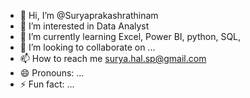 - 👋 Hi, I’m @Suryaprakashrathinam
- 👀 I’m interested in Data Analyst
- 🌱 I’m currently learning Excel, Power BI, python, SQL, 
- 💞️ I’m looking to collaborate on ...
- 📫 How to reach me surya.hal.sp@gmail.com
- 😄 Pronouns: ...
- ⚡ Fun fact: ...

<!---
Suryaprakashrathinam/Suryaprakashrathinam is a ✨ special ✨ repository because its `README.md` (this file) appears on your GitHub profile.
You can click the Preview link to take a look at your changes.
--->
